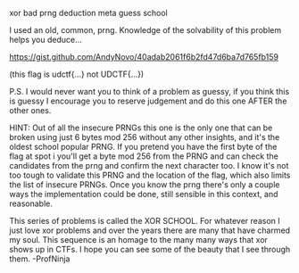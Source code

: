 xor bad prng deduction meta guess school

I used an old, common, prng. Knowledge of the solvability of this problem helps you deduce...

https://gist.github.com/AndyNovo/40adab2061f6b2fd47d6ba7d765fb159

(this flag is udctf{...} not UDCTF{...})

P.S. I would never want you to think of a problem as guessy, if you think this is guessy I encourage you to reserve judgement and do this one AFTER the other ones.

HINT: Out of all the insecure PRNGs this one is the only one that can be broken using just 6 bytes mod 256 without any other insights, and it's the oldest school popular PRNG. If you pretend you have the first byte of the flag at spot i you'll get a byte mod 256 from the PRNG and can check the candidates from the prng and confirm the next character too. I know it's not too tough to validate this PRNG and the location of the flag, which also limits the list of insecure PRNGs. Once you know the prng there's only a couple ways the implementation could be done, still sensible in this context, and reasonable.

This series of problems is called the XOR SCHOOL. For whatever reason I just love xor problems and over the years there are many that have charmed my soul. This sequence is an homage to the many many ways that xor shows up in CTFs. I hope you can see some of the beauty that I see through them. -ProfNinja

